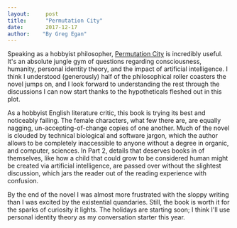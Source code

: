 ```yaml
---
layout:     post
title:      "Permutation City"
date:       2017-12-17
author:    "By Greg Egan"
---
```


Speaking as a hobbyist philosopher, [Permutation City](http://amzn.to/2yLMs0h) is incredibly useful. It's an absolute jungle gym of questions regarding consciousness, humanity, personal identity theory, and the impact of artificial intelligence. I think I understood (generously) half of the philosophical roller coasters the novel jumps on, and I look forward to understanding the rest through the discussions I can now start thanks to the hypotheticals fleshed out in this plot.

As a hobbyist English literature critic, this book is trying its best and noticeably failing. The female characters, what few there are, are equally nagging, un-accepting-of-change copies of one another. Much of the novel is clouded by technical biological and software jargon, which the author allows to be completely inaccessible to anyone without a degree in organic, and computer, sciences. In Part 2, details that deserves books in of themselves, like how a child that could grow to be considered human might be created via artificial intelligence, are passed over without the slightest discussion, which jars the reader out of the reading experience with confusion.  

By the end of the novel I was almost more frustrated with the sloppy writing than I was excited by the existential quandaries. Still, the book is worth it for the sparks of curiosity it lights. The holidays are starting soon; I think I'll use personal identity theory as my conversation starter this year. 